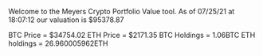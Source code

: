 Welcome to the Meyers Crypto Portfolio Value tool. 
As of 07/25/21 at 18:07:12 our valuation is $95378.87 

BTC Price = $34754.02
 ETH Price = $2171.35
BTC Holdings = 1.06BTC
 ETH holdings = 26.960005962ETH 
